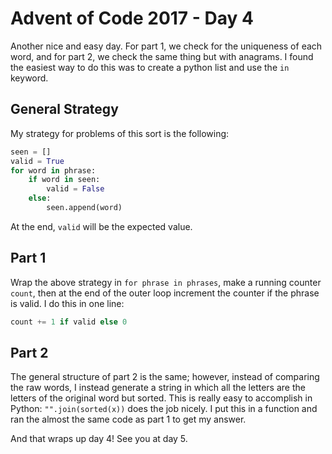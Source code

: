 # Advent of Code 2017 - Day 4
Another nice and easy day. For part 1, we check for the uniqueness of each word, and for part 2, we check the same thing but with anagrams.
I found the easiest way to do this was to create a python list and use the `in` keyword.

## General Strategy
My strategy for problems of this sort is the following:
```Python
seen = []
valid = True
for word in phrase:
    if word in seen:
        valid = False
    else:
        seen.append(word)
```
At the end, `valid` will be the expected value.

## Part 1
Wrap the above strategy in `for phrase in phrases`, make a running counter `count`, then at the end of the outer loop
increment the counter if the phrase is valid. I do this in one line:
```Python
count += 1 if valid else 0
```

## Part 2
The general structure of part 2 is the same; however, instead of comparing the raw words, I instead
generate a string in which all the letters are the letters of the original word but sorted.
This is really easy to accomplish in Python: `"".join(sorted(x))` does the job nicely. I put this
in a function and ran the almost the same code as part 1 to get my answer.

And that wraps up day 4! See you at day 5.
